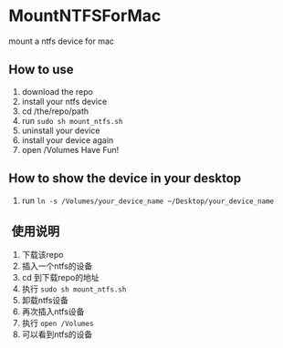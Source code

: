 # MountNTFSForMac
mount a ntfs device for mac
## How to use
1. download the repo
1. install your ntfs device
1. cd /the/repo/path
1. run `sudo sh mount_ntfs.sh`
1. uninstall your device
1. install your device again
1. open /Volumes
Have Fun!

## How to show the device in your desktop
1. run `ln -s /Volumes/your_device_name ~/Desktop/your_device_name`

##  使用说明
1. 下载该repo
2. 插入一个ntfs的设备
3. cd 到下载repo的地址
4. 执行 `sudo sh mount_ntfs.sh`
5. 卸载ntfs设备
6. 再次插入ntfs设备
7. 执行 `open /Volumes`
8. 可以看到ntfs的设备
